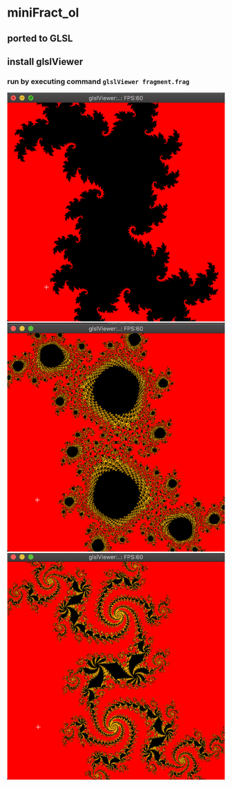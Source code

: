# miniFract_ol 
## ported to GLSL

## install glslViewer 
### run by executing command `glslViewer fragment.frag` 
<img src="https://github.com/olesgedz/glslTest/blob/master/Fract_ol/screen_1.png?raw=false"/>
<img src="https://github.com/olesgedz/glslTest/blob/master/Fract_ol/screen_2.png?raw=false"/>
<img src="https://github.com/olesgedz/glslTest/blob/master/Fract_ol/screen_3.png?raw=false"/>
